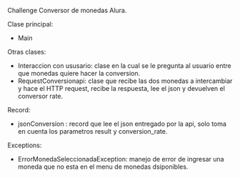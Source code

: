 Challenge Conversor de monedas Alura.

Clase principal: 
* Main

Otras clases:
* Interaccion con ususario: clase en la cual se le pregunta al usuario entre que monedas quiere hacer la conversion.
*  RequestConversionapi: clase que recibe las dos monedas a intercambiar y hace el HTTP request, recibe la respuesta, lee el json y devuelven el conversor rate.

Record:
* jsonConversion : record que lee el json entregado por la api, solo toma en cuenta los parametros result y conversion_rate.

Exceptions:
* ErrorMonedaSeleccionadaException: manejo de error de ingresar una moneda que no esta en el menu de monedas dsiponibles.


